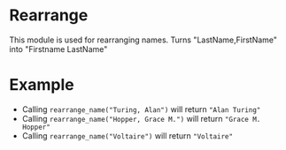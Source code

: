Rearrange
=========

This module is used for rearranging names. 
Turns "LastName,FirstName" into "Firstname LastName"

# Example

 * Calling `rearrange_name("Turing, Alan")` will return `"Alan Turing"`
 * Calling `rearrange_name("Hopper, Grace M.")` will return `"Grace M. Hopper"`
 * Calling `rearrange_name("Voltaire")` will return `"Voltaire"`